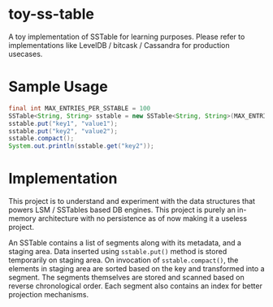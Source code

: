 # toy-ss-table
A toy implementation of SSTable for learning purposes. 
Please refer to implementations like LevelDB / bitcask / Cassandra for production usecases.

# Sample Usage

```java
final int MAX_ENTRIES_PER_SSTABLE = 100
SSTable<String, String> sstable = new SSTable<String, String>(MAX_ENTRIES_PER_SSTABLE);
sstable.put("key1", "value1");
sstable.put("key2", "value2");
sstable.compact();
System.out.println(sstable.get("key2"));
```

# Implementation
This project is to understand and experiment with the data structures that powers LSM / SSTables based DB engines.
This project is purely an in-memory architecture with no persistence as of now making it a useless project.

An SSTable contains a list of segments along with its metadata, and a staging area. Data inserted using `sstable.put()` method is stored temporarily on staging area.
On invocation of `sstable.compact()`, the elements in staging area are sorted based on the key and transformed into a segment. The segments themselves are stored and scanned based on reverse chronological order.
Each segment also contains an index for better projection mechanisms.
